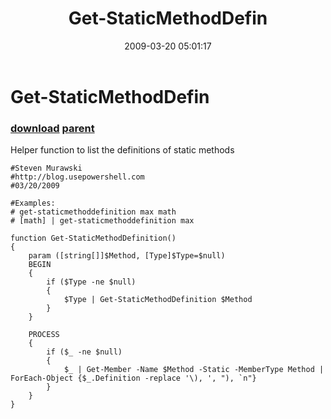 ﻿---
pid:            968
parent:         967
children:       
poster:         Steven Murawski
title:          Get-StaticMethodDefin
date:           2009-03-20 05:01:17
description:    Helper function to list the definitions of static methods
format:         posh
---

# Get-StaticMethodDefin

### [download](968.ps1) [parent](967.md) 

Helper function to list the definitions of static methods

```posh
#Steven Murawski
#http://blog.usepowershell.com
#03/20/2009

#Examples:
# get-staticmethoddefinition max math
# [math] | get-staticmethoddefinition max

function Get-StaticMethodDefinition()
{
	param ([string[]]$Method, [Type]$Type=$null)
	BEGIN
	{
		if ($Type -ne $null)
		{
			$Type | Get-StaticMethodDefinition $Method
		}
	}
	
	PROCESS
	{
		if ($_ -ne $null)
		{
			$_ | Get-Member -Name $Method -Static -MemberType Method | ForEach-Object {$_.Definition -replace '\), ', "), `n"}
		}
	}
}
```
